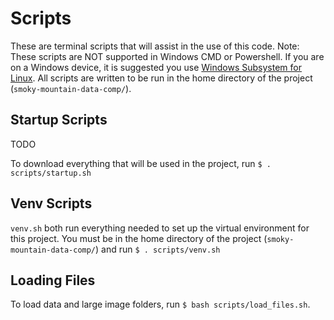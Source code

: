 # Scripts
These are terminal scripts that will assist in the use of this code. Note: These scripts are NOT supported in Windows CMD or Powershell. If you are on a Windows device, it is suggested you use [Windows Subsystem for Linux](https://learn.microsoft.com/en-us/windows/wsl/install). All scripts are written to be run in the home directory of the project (`smoky-mountain-data-comp/`).

## Startup Scripts

TODO

To download everything that will be used in the project, run `$ . scripts/startup.sh`

## Venv Scripts
`venv.sh` both run everything needed to set up the virtual environment for this project. You must be in the home directory of the project (`smoky-mountain-data-comp/`) and run `$ . scripts/venv.sh`

## Loading Files
To load data and large image folders, run `$ bash scripts/load_files.sh`.
